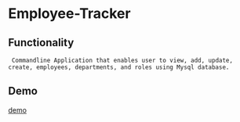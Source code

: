 # Employee-Tracker

## Functionality 
` Commandline Application that enables user to view, add, update, create, employees, departments, and roles using Mysql database.`

## Demo 
[demo]("https://drive.google.com/file/d/1HAay7Qx7obETAKWmZkpwAfbvuRsatavM/view")